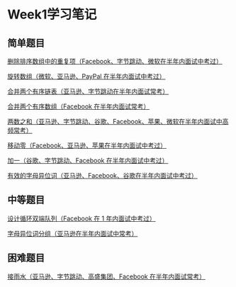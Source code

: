 Week1学习笔记
=============
简单题目
--------
[删除排序数组中的重复项（Facebook、字节跳动、微软在半年内面试中考过）](https://leetcode-cn.com/problems/remove-duplicates-from-sorted-array)

[旋转数组（微软、亚马逊、PayPal 在半年内面试中考过）](https://leetcode-cn.com/problems/rotate-array/)

[合并两个有序链表（亚马逊、字节跳动在半年内面试常考）](https://leetcode-cn.com/problems/merge-two-sorted-lists/)

[合并两个有序数组（Facebook 在半年内面试常考）](https://leetcode-cn.com/problems/merge-sorted-array/)

[两数之和（亚马逊、字节跳动、谷歌、Facebook、苹果、微软在半年内面试中高频常考）](https://leetcode-cn.com/problems/two-sum/)

[移动零（Facebook、亚马逊、苹果在半年内面试中考过）](https://leetcode-cn.com/problems/move-zeroes/)

[加一（谷歌、字节跳动、Facebook 在半年内面试中考过）](https://leetcode-cn.com/problems/plus-one/)

[有效的字母异位词（亚马逊、Facebook、谷歌在半年内面试中考过）](https://leetcode-cn.com/problems/valid-anagram/description/)

中等题目
--------
[设计循环双端队列（Facebook 在 1 年内面试中考过）](https://leetcode-cn.com/problems/design-circular-deque/)

[字母异位词分组（亚马逊在半年内面试中常考）](https://leetcode-cn.com/problems/group-anagrams/)

困难题目
--------
[接雨水（亚马逊、字节跳动、高盛集团、Facebook 在半年内面试常考）](https://leetcode-cn.com/problems/trapping-rain-water/)
